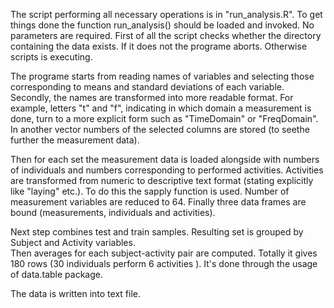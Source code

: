 The script performing all necessary operations is in "run_analysis.R". To get things done the function run_analysis() should be loaded and invoked. No parameters are required.
First of all the script checks whether the directory containing the data exists. If it does not the programe aborts. Otherwise scripts is executing.

The programe starts from reading names of variables and selecting those corresponding to means and standard deviations of each variable. Secondly, the names are transformed into more readable format. For example, letters "t" and "f", indicating in which domain a measurement is done, turn to a more explicit form such as  "TimeDomain" or "FreqDomain". In another vector numbers of the selected columns  are stored (to seethe further the measurement data).  Then for each set the measurement data is loaded alongside with numbers of individuals and numbers corresponding to performed activities.  Activities are transformed from numeric to descriptive text format (stating explicitly like "laying" etc.). To do this the sapply function is used. Number of measurement variables are reduced to 64. Finally three data frames are bound (measurements, individuals and activities).
Next step combines test and train samples. Resulting set is grouped by Subject and Activity variables.  Then averages for each subject-activity pair are computed. Totally it gives 180 rows (30 individuals perform 6 activities ). It's done through the usage of data.table package.The data is written into text file.